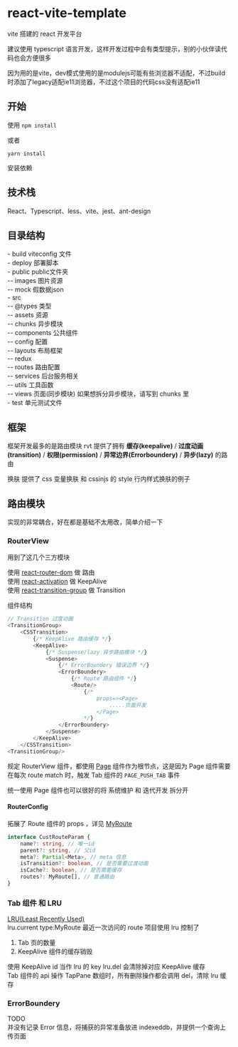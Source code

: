 # react-vite-template
vite 搭建的 react 开发平台  

建议使用 typescript 语言开发，这样开发过程中会有类型提示，别的小伙伴读代码也会方便很多

因为用的是vite，dev模式使用的是modulejs可能有些浏览器不适配，不过build时添加了legacy适配ie11浏览器，不过这个项目的代码css没有适配ie11

## 开始

使用 
```npm install``` 

或者 

```yarn install``` 

安装依赖  

## 技术栈
React、Typescript、less、vite、jest、ant-design

## 目录结构
\- build   viteconfig 文件  
\- deploy   部署脚本  
\- public   public文件夹  
\-- images   图片资源  
\-- mock    假数据json  
\- src  
\-- @types   类型  
\-- assets   资源  
\-- chunks   异步模块  
\-- components    公共组件  
\-- config   配置  
\-- layouts   布局框架  
\-- redux  
\-- routes   路由配置  
\-- services   后台服务相关  
\-- utils   工具函数  
\-- views   页面(同步模块) 如果想拆分异步模块，请写到 chunks 里  
\- test   单元测试文件

## 框架
框架开发最多的是路由模块
rvt 提供了拥有 **缓存(keepalive)** / **过度动画(transition)** / **权限(permission)** / **异常边界(Errorboundery)** / **异步(lazy)** 的路由

换肤
提供了 css 变量换肤 和 cssinjs 的 style 行内样式换肤的例子

## 路由模块
实现的非常耦合，好在都是基础不太用改，简单介绍一下
### RouterView
用到了这几个三方模块  

使用 [react-router-dom](https://github.com/remix-run/react-router) 做 路由  
使用 [react-activation](https://github.com/CJY0208/react-activation) 做 KeepAlive  
使用 [react-transition-group](https://github.com/reactjs/react-transition-group) 做 Transition  

组件结构
```js
// Transition 过度动画
<TransitionGroup>
    <CSSTransition>
        {/* KeepAlive 路由缓存 */}
        <KeepAlive>
            {/* Suspense/lazy 异步路由模块 */}
            <Suspense>
                {/* ErrorBoundery 错误边界 */}
                <ErrorBoundery>
                    {/* Route 路由组件 */}
                    <Route/>
                        {/*
                            props=><Page>
                                .....页面开发
                            </Page>
                        */}
                </ErrorBoundery>
            </Suspense>
        </KeepAlive>
    </CSSTransition>
<TransitionGroup/>
```

规定 RouterView 组件，都使用 [Page](./src/components/Page/index.tsx) 组件作为根节点，这是因为 Page 组件需要在每次 route match 时，触发 Tab 组件的 ```PAGE_PUSH_TAB``` 事件

统一使用 Page 组件也可以很好的将 系统维护 和 迭代开发 拆分开

#### RouterConfig 
拓展了 Route 组件的 props ，详见 [MyRoute](./src/routes/renderRoutes.tsx)
```ts
interface CustRouteParam {
    name?: string, // 唯一id
    parent?: string, // 父id
    meta?: Partial<Meta>, // meta 信息
    isTransition?: boolean, // 是否需要过渡动画
    isCache?: boolean, // 是否需要缓存
    routes?: MyRoute[], // 普通路由
}
```

### Tab 组件 和 LRU  
[LRU(Least Recently Used)](./src/components/Header/LRU.ts)  
lru.current type:MyRoute 最近一次访问的 route
项目使用 lru 控制了  
1. Tab 页的数量  
2. KeepAlive 组件的缓存销毁  

使用 KeepAlive id 当作 lru 的 key
lru.del 会清除掉对应 KeepAlive 缓存  
Tab 组件的 api 操作 TapPane 数组时，所有删除操作都会调用 del，清除 lru 缓存

### ErrorBoundery

TODO  
并没有记录 Error 信息，将捕获的异常准备放进 indexeddb，并提供一个查询上传页面